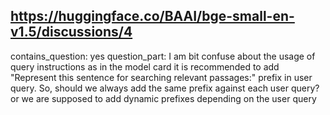 ## https://huggingface.co/BAAI/bge-small-en-v1.5/discussions/4

contains_question: yes
question_part: I am bit confuse about the usage of query instructions as in the model card it is recommended to add "Represent this sentence for searching relevant passages:" prefix in user query. So, should we always add the same prefix against each user query? or we are supposed to add dynamic prefixes depending on the user query